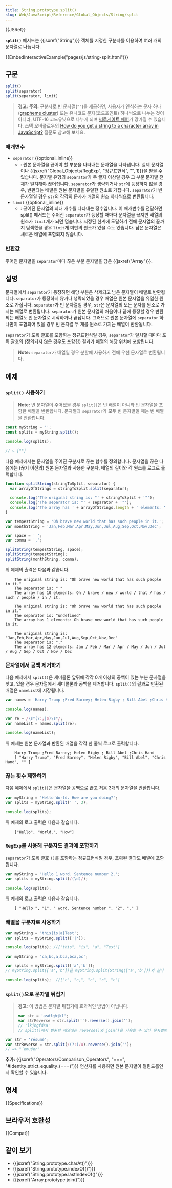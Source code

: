 ```yaml
---
title: String.prototype.split()
slug: Web/JavaScript/Reference/Global_Objects/String/split
---
```

{{JSRef}}

**`split()`** 메서드는 {{jsxref("String")}} 객체를 지정한 구분자를 이용하여 여러 개의 문자열로 나눕니다.

{{EmbedInteractiveExample("pages/js/string-split.html")}}

## 구문

```js
split()
split(separator)
split(separator, limit)
```

> **경고:** **주의:** 구분자로 빈 문자열(`""`)을 제공하면, 사용자가 인식하는 문자 하나([grapheme cluster](https://unicode.org/reports/tr29/#Grapheme_Cluster_Boundaries)) 또는 유니코드 문자(코드포인트) 하나씩으로 나누는 것이 아니라, UTF-16 코드유닛으로 나누게 되며 [써로게이트 페어](http://unicode.org/faq/utf_bom.html#utf16-2)가 망가질 수 있습니다. 스택 오버플로우의 [How do you get a string to a character array in JavaScript?](https://stackoverflow.com/a/34717402) 질문도 참고해 보세요.

### 매개변수

- `separator` {{optional_inline}}
  - : 원본 문자열을 끊어야 할 부분을 나타내는 문자열을 나타냅니다. 실제 문자열이나 {{jsxref("Global_Objects/RegExp", "정규표현식", "", 1)}}을 받을 수 있습니다. 문자열 유형의 `separator`가 두 글자 이상일 경우 그 부분 문자열 전체가 일치해야 끊어집니다. `separator`가 생략되거나 `str`에 등장하지 않을 경우, 반환되는 배열은 원본 문자열을 유일한 원소로 가집니다. `separator`가 빈 문자열일 경우 `str`의 각각의 문자가 배열의 원소 하나씩으로 변환됩니다.
- `limit` {{optional_inline}}
  - : 끊어진 문자열의 최대 개수를 나타내는 정수입니다. 이 매개변수를 전달하면 split() 메서드는 주어진 `separator`가 등장할 때마다 문자열을 끊지만 배열의 원소가 `limit`개가 되면 멈춥니다. 지정된 한계에 도달하기 전에 문자열의 끝까지 탐색했을 경우 `limit`개 미만의 원소가 있을 수도 있습니다. 남은 문자열은 새로운 배열에 포함되지 않습니다.

### 반환값

주어진 문자열을 `separator`마다 끊은 부분 문자열을 담은 {{jsxref("Array")}}.

## 설명

문자열에서 `separator`가 등장하면 해당 부분은 삭제되고 남은 문자열이 배열로 반환됩니다. `separator`가 등장하지 않거나 생략되었을 경우 배열은 원본 문자열을 유일한 원소로 가집니다. `separator`가 빈 문자열일 경우, `str`은 문자열의 모든 문자를 원소로 가지는 배열로 변환됩니다. `separator`가 원본 문자열의 처음이나 끝에 등장할 경우 반환되는 배열도 빈 문자열로 시작하거나 끝납니다. 그러므로 원본 문자열에 `separator` 하나만이 포함되어 있을 경우 빈 문자열 두 개를 원소로 가지는 배열이 반환됩니다.

`separator`가 포획 괄호를 포함하는 정규표현식일 경우, `separator`가 일치할 때마다 포획 괄호의 (정의되지 않은 경우도 포함한) 결과가 배열의 해당 위치에 포함됩니다.

> **Note:** `separator`가 배열일 경우 분할에 사용하기 전에 우선 문자열로 변환됩니다.

## 예제

### `split()` 사용하기

> **Note:** 빈 문자열이 주어졌을 경우 `split()`은 빈 배열이 아니라 빈 문자열을 포함한 배열을 반환합니다. 문자열과 `separator`가 모두 빈 문자열일 때는 빈 배열을 반환합니다.

```js
const myString = '';
const splits = myString.split();

console.log(splits);

// ↪ [""]
```

다음 예제에서는 문자열을 주어진 구분자로 끊는 함수를 정의합니다. 문자열을 끊은 다음에는 (끊기 이전의) 원본 문자열과 사용한 구분자, 배열의 길이와 각 원소를 로그로 출력합니다.

```js
function splitString(stringToSplit, separator) {
  var arrayOfStrings = stringToSplit.split(separator);

  console.log('The original string is: "' + stringToSplit + '"');
  console.log('The separator is: "' + separator + '"');
  console.log('The array has ' + arrayOfStrings.length + ' elements: ' + arrayOfStrings.join(' / '));
}

var tempestString = 'Oh brave new world that has such people in it.';
var monthString = 'Jan,Feb,Mar,Apr,May,Jun,Jul,Aug,Sep,Oct,Nov,Dec';

var space = ' ';
var comma = ',';

splitString(tempestString, space);
splitString(tempestString);
splitString(monthString, comma);
```

위 예제의 출력은 다음과 같습니다.

```plain
    The original string is: "Oh brave new world that has such people in it."
    The separator is: " "
    The array has 10 elements: Oh / brave / new / world / that / has / such / people / in / it.

    The original string is: "Oh brave new world that has such people in it."
    The separator is: "undefined"
    The array has 1 elements: Oh brave new world that has such people in it.

    The original string is: "Jan,Feb,Mar,Apr,May,Jun,Jul,Aug,Sep,Oct,Nov,Dec"
    The separator is: ","
    The array has 12 elements: Jan / Feb / Mar / Apr / May / Jun / Jul / Aug / Sep / Oct / Nov / Dec
```

### 문자열에서 공백 제거하기

다음 예제에서 `split()`은 세미콜론 앞뒤에 각각 0개 이상의 공백이 있는 부분 문자열을 찾고, 있을 경우 문자열에서 세미콜론과 공백을 제거합니다. `split()`의 결과로 반환된 배열은 `nameList`에 저장됩니다.

```js
var names = 'Harry Trump ;Fred Barney; Helen Rigby ; Bill Abel ;Chris Hand ';

console.log(names);

var re = /\s*(?:;|$)\s*/;
var nameList = names.split(re);

console.log(nameList);
```

위 예제는 원본 문자열과 반환된 배열을 각각 한 줄씩 로그로 출력합니다.

```plain
    Harry Trump ;Fred Barney; Helen Rigby ; Bill Abel ;Chris Hand
    [ "Harry Trump", "Fred Barney", "Helen Rigby", "Bill Abel", "Chris Hand", "" ]
```

### 끊는 횟수 제한하기

다음 예제에서 `split()`은 문자열을 공백으로 끊고 처음 3개의 문자열을 반환합니다.

```js
var myString = 'Hello World. How are you doing?';
var splits = myString.split(' ', 3);

console.log(splits);
```

위 예제의 로그 출력은 다음과 같습니다.

```plain
    ["Hello", "World.", "How"]
```

### `RegExp`를 사용해 구분자도 결과에 포함하기

`separator`가 포획 괄호 `()`를 포함하는 정규표현식일 경우, 포획된 결과도 배열에 포함됩니다.

```js
var myString = 'Hello 1 word. Sentence number 2.';
var splits = myString.split(/(\d)/);

console.log(splits);
```

위 예제의 로그 출력은 다음과 같습니다.

```plain
    [ "Hello ", "1", " word. Sentence number ", "2", "." ]
```

### 배열을 구분자로 사용하기

```js
var myString = 'this|is|a|Test';
var splits = myString.split(['|']);

console.log(splits); //["this", "is", "a", "Test"]

var myString = 'ca,bc,a,bca,bca,bc';

var splits = myString.split(['a','b']);
// myString.split(['a','b'])은 myString.split(String(['a','b']))와 같다

console.log(splits);  //["c", "c,", "c", "c", "c"]
```

### `split()`으로 문자열 뒤집기

> **경고:**
> 이 방법은 문자열 뒤집기에 효과적인 방법이 아닙니다.
>
> ```js
> var str = 'asdfghjkl';
> var strReverse = str.split('').reverse().join('');
> // 'lkjhgfdsa'
> // split()에서 반환한 배열에는 reverse()와 join()을 사용할 수 있다 문자열에 grapheme clusters가 있을 경우, 유니코드 플래그를 설정해도 오류를 일으킵니다([esrever](https://github.com/mathiasbynens/esrever) 등의 라이브러리를 대신 사용하세요).

```js
var str = 'résumé';
var strReverse = str.split(/(?:)/u).reverse().join('');
// => "́emuśer"
```

**추가:** {{jsxref("Operators/Comparison_Operators", "===", "#Identity_strict_equality_(===)")}} 연산자를 사용하면 원본 문자열이 팰린드롬인지 확인할 수 있습니다.

## 명세

{{Specifications}}

## 브라우저 호환성

{{Compat}}

## 같이 보기

- {{jsxref("String.prototype.charAt()")}}
- {{jsxref("String.prototype.indexOf()")}}
- {{jsxref("String.prototype.lastIndexOf()")}}
- {{jsxref("Array.prototype.join()")}}
